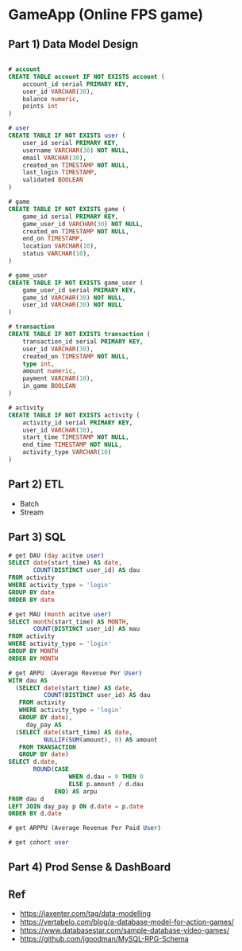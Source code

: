 # GameApp (Online FPS game)


## Part 1) Data Model Design
```sql

# account 
CREATE TABLE account IF NOT EXISTS account (
    account_id serial PRIMARY KEY,
    user_id VARCHAR(30),
    balance numeric,
    points int
)

# user
CREATE TABLE IF NOT EXISTS user (
    user_id serial PRIMARY KEY,
    username VARCHAR(30) NOT NULL,
    email VARCHAR(30),
    created_on TIMESTAMP NOT NULL,
    last_login TIMESTAMP,
    validated BOOLEAN
)

# game
CREATE TABLE IF NOT EXISTS game (
    game_id serial PRIMARY KEY,
    game_user_id VARCHAR(30) NOT NULL,
    created_on TIMESTAMP NOT NULL,
    end_on TIMESTAMP,
    location VARCHAR(10),
    status VARCHAR(10),
)

# game_user
CREATE TABLE IF NOT EXISTS game_user (
    game_user_id serial PRIMARY KEY,
    game_id VARCHAR(30) NOT NULL,
    user_id VARCHAR(30) NOT NULL
)

# transaction
CREATE TABLE IF NOT EXISTS transaction (
    transaction_id serial PRIMARY KEY,
    user_id VARCHAR(30),
    created_on TIMESTAMP NOT NULL,
    type int,
    amount numeric,
    payment VARCHAR(10),
    in_game BOOLEAN
)

# activity
CREATE TABLE IF NOT EXISTS activity (
    activity_id serial PRIMARY KEY,
    user_id VARCHAR(30),
    start_time TIMESTAMP NOT NULL,
    end_time TIMESTAMP NOT NULL,
    activity_type VARCHAR(10)
)

```

## Part 2) ETL
- Batch
- Stream

## Part 3) SQL
```sql
# get DAU (day acitve user)
SELECT date(start_time) AS date,
       COUNT(DISTINCT user_id) AS dau
FROM activity
WHERE activity_type = 'login'
GROUP BY date
ORDER BY date

# get MAU (month acitve user)
SELECT month(start_time) AS MONTH,
       COUNT(DISTINCT user_id) AS mau
FROM activity
WHERE activity_type = 'login'
GROUP BY MONTH
ORDER BY MONTH

# get ARPU （Average Revenue Per User)
WITH dau AS
  (SELECT date(start_time) AS date,
          COUNT(DISTINCT user_id) AS dau
   FROM activity
   WHERE activity_type = 'login'
   GROUP BY date),
     day_pay AS
  (SELECT date(start_time) AS date,
          NULLIF(SUM(amount), 0) AS amount
   FROM TRANSACTION
   GROUP BY date)
SELECT d.date,
       ROUND(CASE
                 WHEN d.dau = 0 THEN 0
                 ELSE p.amount / d.dau
             END) AS arpu
FROM dau d
LEFT JOIN day_pay p ON d.date = p.date
ORDER BY d.date

# get ARPPU (Average Revenue Per Paid User)

# get cohort user

```

## Part 4) Prod Sense & DashBoard


## Ref
- https://jaxenter.com/tag/data-modelling
- https://vertabelo.com/blog/a-database-model-for-action-games/
- https://www.databasestar.com/sample-database-video-games/
- https://github.com/jgoodman/MySQL-RPG-Schema